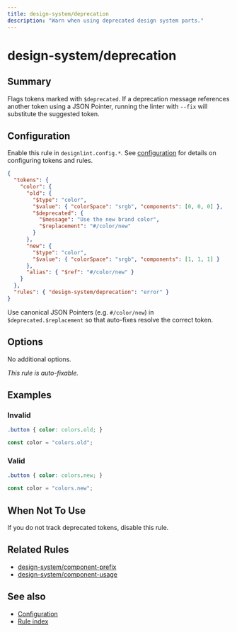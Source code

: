 ```yaml
---
title: design-system/deprecation
description: "Warn when using deprecated design system parts."
---
```


# design-system/deprecation

## Summary
Flags tokens marked with `$deprecated`. If a deprecation message references another token using a JSON Pointer, running the linter with `--fix` will substitute the suggested token.

## Configuration
Enable this rule in `designlint.config.*`. See [configuration](../../configuration.md) for details on configuring tokens and rules.

```json
{
  "tokens": {
    "color": {
      "old": {
        "$type": "color",
        "$value": { "colorSpace": "srgb", "components": [0, 0, 0] },
        "$deprecated": {
          "$message": "Use the new brand color",
          "$replacement": "#/color/new"
        }
      },
      "new": {
        "$type": "color",
        "$value": { "colorSpace": "srgb", "components": [1, 1, 1] }
      },
      "alias": { "$ref": "#/color/new" }
    }
  },
  "rules": { "design-system/deprecation": "error" }
}
```

Use canonical JSON Pointers (e.g. `#/color/new`) in `$deprecated.$replacement` so that auto-fixes resolve the correct token.

## Options
No additional options.

*This rule is auto-fixable.*

## Examples

### Invalid

```css
.button { color: colors.old; }
```

```ts
const color = "colors.old";
```

### Valid

```css
.button { color: colors.new; }
```

```ts
const color = "colors.new";
```

## When Not To Use
If you do not track deprecated tokens, disable this rule.

## Related Rules
- [design-system/component-prefix](./component-prefix.md)
- [design-system/component-usage](./component-usage.md)


## See also
- [Configuration](../../configuration.md)
- [Rule index](../index.md)
